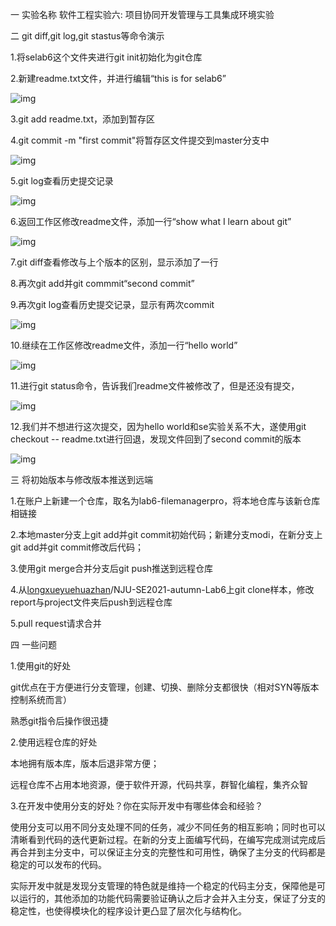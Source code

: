 一 实验名称 软件工程实验六: 项目协同开发管理与工具集成环境实验

二 git diff,git log,git stastus等命令演示

1.将selab6这个文件夹进行git init初始化为git仓库 

2.新建readme.txt文件，并进行编辑“this is for selab6” 

![img](file:///C:/Users/86153/AppData/Local/Temp/msohtmlclip1/01/clip_image001.png)

3.git add readme.txt，添加到暂存区

4.git commit -m "first commit"将暂存区文件提交到master分支中 

![img](file:///C:/Users/86153/AppData/Local/Temp/msohtmlclip1/01/clip_image002.png)

5.git log查看历史提交记录

![img](file:///C:/Users/86153/AppData/Local/Temp/msohtmlclip1/01/clip_image003.png)

6.返回工作区修改readme文件，添加一行“show what I learn about git” 

![img](file:///C:/Users/86153/AppData/Local/Temp/msohtmlclip1/01/clip_image004.png)

7.git diff查看修改与上个版本的区别，显示添加了一行

8.再次git add并git commmit“second commit” 

9.再次git log查看历史提交记录，显示有两次commit 

![img](file:///C:/Users/86153/AppData/Local/Temp/msohtmlclip1/01/clip_image006.jpg)

10.继续在工作区修改readme文件，添加一行“hello world” 

![img](file:///C:/Users/86153/AppData/Local/Temp/msohtmlclip1/01/clip_image007.png)

11.进行git status命令，告诉我们readme文件被修改了，但是还没有提交， 

![img](file:///C:/Users/86153/AppData/Local/Temp/msohtmlclip1/01/clip_image008.png)

12.我们并不想进行这次提交，因为hello world和se实验关系不大，遂使用git checkout -- readme.txt进行回退，发现文件回到了second commit的版本

![img](file:///C:/Users/86153/AppData/Local/Temp/msohtmlclip1/01/clip_image009.png)

三 将初始版本与修改版本推送到远端

1.在账户上新建一个仓库，取名为lab6-filemanagerpro，将本地仓库与该新仓库相链接

2.本地master分支上git add并git commit初始代码；新建分支modi，在新分支上git add并git commit修改后代码；

3.使用git merge合并分支后git push推送到远程仓库

4.从[longxueyuehuazhan](https://github.com/longxueyuehuazhan)/NJU-SE2021-autumn-Lab6上git clone样本，修改report与project文件夹后push到远程仓库

5.pull request请求合并

四 一些问题

1.使用git的好处

git优点在于方便进行分支管理，创建、切换、删除分支都很快（相对SYN等版本控制系统而言）

熟悉git指令后操作很迅捷

2.使用远程仓库的好处

本地拥有版本库，版本后退非常方便；

远程仓库不占用本地资源，便于软件开源，代码共享，群智化编程，集齐众智

3.在开发中使用分支的好处？你在实际开发中有哪些体会和经验？

使用分支可以用不同分支处理不同的任务，减少不同任务的相互影响；同时也可以清晰看到代码的迭代更新过程。在新的分支上面编写代码，在编写完成测试完成后再合并到主分支中，可以保证主分支的完整性和可用性，确保了主分支的代码都是稳定的可以发布的代码。

实际开发中就是发现分支管理的特色就是维持一个稳定的代码主分支，保障他是可以运行的，其他添加的功能代码需要验证确认之后才会并入主分支，保证了分支的稳定性，也使得模块化的程序设计更凸显了层次化与结构化。

 